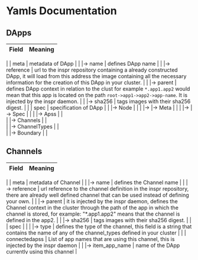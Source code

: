 
# Yamls Documentation

## DApps

| Field                     | Meaning   |
| ---                       | ---       |
|
| meta                      | metadata of DApp      |
| \|&rarr; name             | defines DApp name |
| \|&rarr; reference        | url to the inspr repository containing a already constructed DApp, it will load from this address the image containing all the necessary information for the creation of this DApp in your cluster.      |
| \|&rarr; parent           | defines DApp context in relation to the clust for example `*.app1.app2` would mean that this app is located on the path `root->app1->app2->app-name`. It is injected by the inspr daemon.    |
| \|&rarr; sha256           | tags images with their sha256 digest.     |
|
| spec                      | specification of DApp      |
| \|&rarr; Node             |       |
| \|&rarr; \|&rarr; Meta    |       |
| \|&rarr; \|&rarr; Spec    |       |
| \|&rarr; Apss             |       |    
| \|&rarr; Channels         |       |    
| \|&rarr; ChannelTypes     |       |    
| \|&rarr; Boundary         |       |    



## Channels

| Field                         | Meaning |
| ---                           | ---     |
|
| meta                          | metadata of Channel     |
| \|&rarr; name                 | defines the Channel name     |
| \|&rarr; reference            | url reference to the channel definition in the inspr repository, there are already well defined channel that can be used instead of defining your own.     |
| \|&rarr; parent               | it is injected by the inspr daemon, defines the Channel context in the cluster through the path of the app in which the channel is stored, for example: "*.app1.app2" means that the channel is defined in the app2.    |
| \|&rarr; sha256               | tags images with their sha256 digest.     |
|
| spec                          |      |
| \|&rarr; type                 | defines the type of the channel, this field is a string that contains the name of any of the channel_types defined in your cluster     |
|
| connectedapss                 |  List of app names that are using this channel, this is injected by the inspr daemon    |
| \|&rarr; item_app_name        | name of the DApp currently using this channel     |


## Channel_Types

| Field                         | Meaning |
| ---                           | ---     |
| 
| meta                          | metadata of Channel_Type     |
| \|&rarr; name                 | channel_type_name   |
| \|&rarr; reference            | url reference to the channel_type definition in the inspr repository, there are already well defined channel_types that can be used instead of defining your own.     |
| \|&rarr; parent               | It is injected by the inspr daemon and it's string composed of it's location's path, for example `'*.app1.app2'` means that the channel type belongs to the app2 in your cluster.       |
| \|&rarr; sha256               | tags images with their sha256 digest.     |
|
| schema                        | defines the message structure  that goes through this channel_type, example:  `'{"type":"int"}'`     |
|
| connectedchannels             | Is a list of channels that are created using this specific type, this is injected through the `inspr_cli`/ `inspr_daemon`    |
| \|&rarr; item_channel         | name of the channel currently using this type     |



## General file

